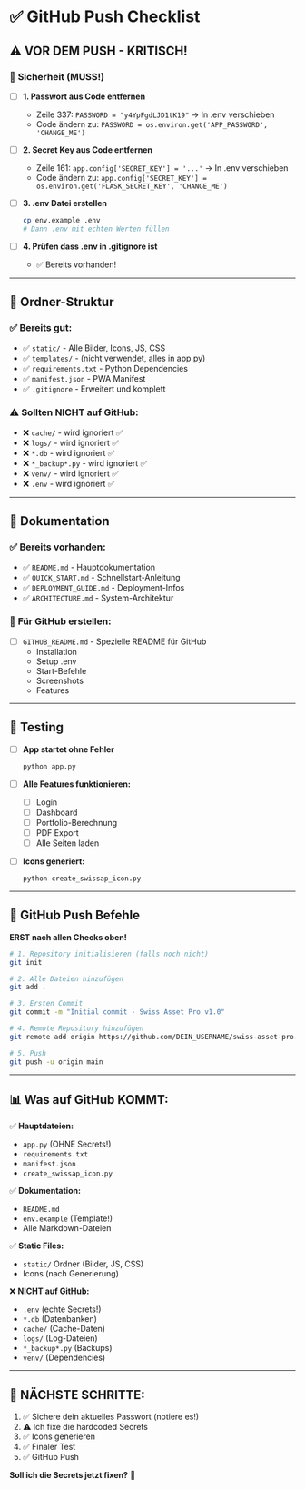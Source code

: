 # ✅ GitHub Push Checklist

## ⚠️ VOR DEM PUSH - KRITISCH!

### 🔐 **Sicherheit (MUSS!)**

- [ ] **1. Passwort aus Code entfernen**
  - Zeile 337: `PASSWORD = "y4YpFgdLJD1tK19"` → In .env verschieben
  - Code ändern zu: `PASSWORD = os.environ.get('APP_PASSWORD', 'CHANGE_ME')`

- [ ] **2. Secret Key aus Code entfernen**
  - Zeile 161: `app.config['SECRET_KEY'] = '...'` → In .env verschieben
  - Code ändern zu: `app.config['SECRET_KEY'] = os.environ.get('FLASK_SECRET_KEY', 'CHANGE_ME')`

- [ ] **3. .env Datei erstellen**
  ```bash
  cp env.example .env
  # Dann .env mit echten Werten füllen
  ```

- [ ] **4. Prüfen dass .env in .gitignore ist**
  - ✅ Bereits vorhanden!

---

## 📁 **Ordner-Struktur**

### ✅ **Bereits gut:**
- ✅ `static/` - Alle Bilder, Icons, JS, CSS
- ✅ `templates/` - (nicht verwendet, alles in app.py)
- ✅ `requirements.txt` - Python Dependencies
- ✅ `manifest.json` - PWA Manifest
- ✅ `.gitignore` - Erweitert und komplett

### ⚠️ **Sollten NICHT auf GitHub:**
- ❌ `cache/` - wird ignoriert ✅
- ❌ `logs/` - wird ignoriert ✅
- ❌ `*.db` - wird ignoriert ✅
- ❌ `*_backup*.py` - wird ignoriert ✅
- ❌ `venv/` - wird ignoriert ✅
- ❌ `.env` - wird ignoriert ✅

---

## 📝 **Dokumentation**

### ✅ **Bereits vorhanden:**
- ✅ `README.md` - Hauptdokumentation
- ✅ `QUICK_START.md` - Schnellstart-Anleitung
- ✅ `DEPLOYMENT_GUIDE.md` - Deployment-Infos
- ✅ `ARCHITECTURE.md` - System-Architektur

### 📄 **Für GitHub erstellen:**
- [ ] `GITHUB_README.md` - Spezielle README für GitHub
  - Installation
  - Setup .env
  - Start-Befehle
  - Screenshots
  - Features

---

## 🧪 **Testing**

- [ ] **App startet ohne Fehler**
  ```bash
  python app.py
  ```

- [ ] **Alle Features funktionieren:**
  - [ ] Login
  - [ ] Dashboard
  - [ ] Portfolio-Berechnung
  - [ ] PDF Export
  - [ ] Alle Seiten laden

- [ ] **Icons generiert:**
  ```bash
  python create_swissap_icon.py
  ```

---

## 🚀 **GitHub Push Befehle**

**ERST nach allen Checks oben!**

```bash
# 1. Repository initialisieren (falls noch nicht)
git init

# 2. Alle Dateien hinzufügen
git add .

# 3. Ersten Commit
git commit -m "Initial commit - Swiss Asset Pro v1.0"

# 4. Remote Repository hinzufügen
git remote add origin https://github.com/DEIN_USERNAME/swiss-asset-pro.git

# 5. Push
git push -u origin main
```

---

## 📊 **Was auf GitHub KOMMT:**

✅ **Hauptdateien:**
- `app.py` (OHNE Secrets!)
- `requirements.txt`
- `manifest.json`
- `create_swissap_icon.py`

✅ **Dokumentation:**
- `README.md`
- `env.example` (Template!)
- Alle Markdown-Dateien

✅ **Static Files:**
- `static/` Ordner (Bilder, JS, CSS)
- Icons (nach Generierung)

❌ **NICHT auf GitHub:**
- `.env` (echte Secrets!)
- `*.db` (Datenbanken)
- `cache/` (Cache-Daten)
- `logs/` (Log-Dateien)
- `*_backup*.py` (Backups)
- `venv/` (Dependencies)

---

## 🎯 **NÄCHSTE SCHRITTE:**

1. ✅ Sichere dein aktuelles Passwort (notiere es!)
2. ⚠️ Ich fixe die hardcoded Secrets
3. ✅ Icons generieren
4. ✅ Finaler Test
5. ✅ GitHub Push

**Soll ich die Secrets jetzt fixen?** 🔐


